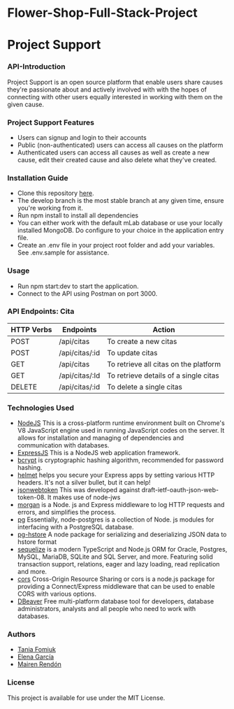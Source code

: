 # Flower-Shop-Full-Stack-Project

# Project Support

### API-Introduction

Project Support is an open source platform that enable users share causes they're passionate about and actively involved with with the hopes of connecting with other users equally interested in working with them on the given cause.

### Project Support Features

- Users can signup and login to their accounts
- Public (non-authenticated) users can access all causes on the platform
- Authenticated users can access all causes as well as create a new cause, edit their created cause and also delete what they've created.

### Installation Guide

- Clone this repository [here](https://github.com/itselenasinh/Flower-Shop-Full-Stack-Project).
- The develop branch is the most stable branch at any given time, ensure you're working from it.
- Run npm install to install all dependencies
- You can either work with the default mLab database or use your locally installed MongoDB. Do configure to your choice in the application entry file.
- Create an .env file in your project root folder and add your variables. See .env.sample for assistance.

### Usage

- Run npm start:dev to start the application.
- Connect to the API using Postman on port 3000.

### API Endpoints: Cita

| HTTP Verbs | Endpoints      | Action                                |
| ---------- | -------------- | ------------------------------------- |
| POST       | /api/citas     | To create a new citas                 |
| POST       | /api/citas/:id | To update citas                       |
| GET        | /api/citas     | To retrieve all citas on the platform |
| GET        | /api/citas/:Id | To retrieve details of a single citas |
| DELETE     | /api/citas/:id | To delete a single citas              |

### Technologies Used

- [NodeJS](https://nodejs.org/) This is a cross-platform runtime environment built on Chrome's V8 JavaScript engine used in running JavaScript codes on the server. It allows for installation and managing of dependencies and communication with databases.
- [ExpressJS](https://www.expresjs.org/) This is a NodeJS web application framework.
- [bcrypt](https://www.npmjs.com/package/bcrypt) is cryptographic hashing algorithm, recommended for password hashing.
- [helmet](https://helmetjs.github.io/) helps you secure your Express apps by setting various HTTP headers. It's not a silver bullet, but it can help!
- [jsonwebtoken](https://www.npmjs.com/package/jsonwebtoken) This was developed against draft-ietf-oauth-json-web-token-08. It makes use of node-jws
- [morgan](https://www.npmjs.com/package/morgan) is a Node. js and Express middleware to log HTTP requests and errors, and simplifies the process.
- [pg](https://www.npmjs.com/package/pg) Essentially, node-postgres is a collection of Node. js modules for interfacing with a PostgreSQL database.
- [pg-hstore](https://www.npmjs.com/package/pg-hstore) A node package for serializing and deserializing JSON data to hstore format
- [sequelize](https://sequelize.org/) is a modern TypeScript and Node.js ORM for Oracle, Postgres, MySQL, MariaDB, SQLite and SQL Server, and more. Featuring solid transaction support, relations, eager and lazy loading, read replication and more.
- [cors](https://developer.mozilla.org/es/docs/Web/HTTP/CORS) Cross-Origin Resource Sharing or cors is a node.js package for providing a Connect/Express middleware that can be used to enable CORS with various options.
- [DBeaver](https://www.dbeaver.io/) Free multi-platform database tool for developers, database administrators, analysts and all people who need to work with databases.

### Authors

- [Tania Fomiuk](https://github.com/tfomyuk)
- [Elena García](https://github.com/itselenasinh)
- [Mairen Rendón](https://github.com/Mairendon)

### License

This project is available for use under the MIT License.
![]()
